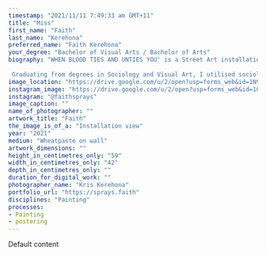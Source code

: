 ```yaml
---
timestamp: "2021/11/11 7:49:33 am GMT+11"
title: "Miss"
first_name: "Faith"
last_name: "Kerehona"
preferred_name: "Faith Kerehona"
your_degree: "Bachelor of Visual Arts / Bachelor of Arts"
biography: "WHEN BLOOD TIES AND UNTIES YOU' is a Street Art installation located in the Saigon Grocer Laneway in Dickson. These personal works frame an experience of Maori identity, diffusion and diaspora in Australia. It celebrates the collective consciousness of shared belonging, acceptance, and love, equally coined with the struggles and search for identity, place, and a spiritual home.
 
 Graduating from degrees in Sociology and Visual Art, I utilised sociological interviewing to investigate my familyâ€™s varied experience of identity. The final works feature audio from these interviews that can be viewed through AR, combining analogue and digital techniques."
image_location: "https://drive.google.com/u/2/open?usp=forms_web&id=1N9W1yG3zqChAY8kbV4h4kEToxKvITVfc"
instagram_image: "https://drive.google.com/u/2/open?usp=forms_web&id=1G_Gvqe8ge4m-fxjQRuUO5DW8_NmXqb4R"
instagram: "@faithsprays"
image_caption: ""
name_of_photographer: ""
artwork_title: "Faith"
the_image_is_of_a: "Installation view"
year: "2021"
medium: "Wheatpaste on wall"
artwork_dimensions: ""
height_in_centimetres_only: "59"
width_in_centimetres_only: "42"
depth_in_centimetres_only: ""
duration_for_digital_work: ""
photographer_name: "Kris Kerehona"
portfolio_url: "https://sprays.faith"
disciplines: "Painting"
processes:
- Painting
- postering
---
```


Default content